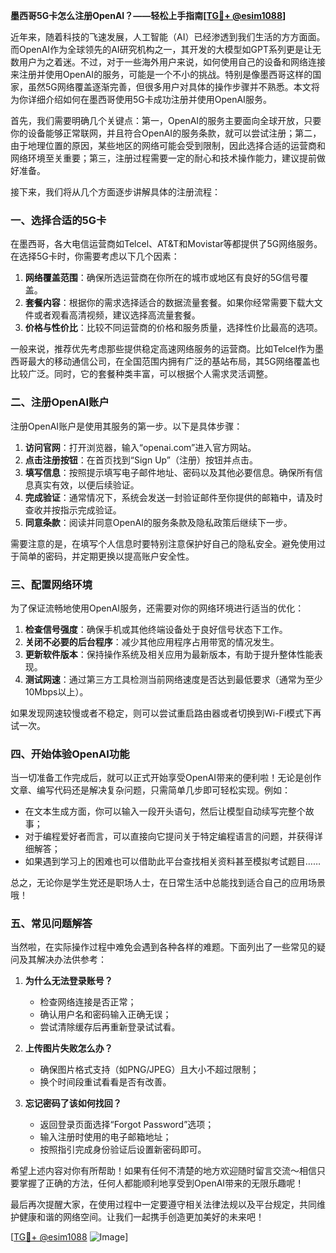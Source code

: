 **墨西哥5G卡怎么注册OpenAI？——轻松上手指南[[TG💪+ @esim1088](https://t.me/s/esim1088)]**

近年来，随着科技的飞速发展，人工智能（AI）已经渗透到我们生活的方方面面。而OpenAI作为全球领先的AI研究机构之一，其开发的大模型如GPT系列更是让无数用户为之着迷。不过，对于一些海外用户来说，如何使用自己的设备和网络连接来注册并使用OpenAI的服务，可能是一个不小的挑战。特别是像墨西哥这样的国家，虽然5G网络覆盖逐渐完善，但很多用户对具体的操作步骤并不熟悉。本文将为你详细介绍如何在墨西哥使用5G卡成功注册并使用OpenAI服务。

首先，我们需要明确几个关键点：第一，OpenAI的服务主要面向全球开放，只要你的设备能够正常联网，并且符合OpenAI的服务条款，就可以尝试注册；第二，由于地理位置的原因，某些地区的网络可能会受到限制，因此选择合适的运营商和网络环境至关重要；第三，注册过程需要一定的耐心和技术操作能力，建议提前做好准备。

接下来，我们将从几个方面逐步讲解具体的注册流程：

### 一、选择合适的5G卡

在墨西哥，各大电信运营商如Telcel、AT&T和Movistar等都提供了5G网络服务。在选择5G卡时，你需要考虑以下几个因素：
1. **网络覆盖范围**：确保所选运营商在你所在的城市或地区有良好的5G信号覆盖。
2. **套餐内容**：根据你的需求选择适合的数据流量套餐。如果你经常需要下载大文件或者观看高清视频，建议选择高流量套餐。
3. **价格与性价比**：比较不同运营商的价格和服务质量，选择性价比最高的选项。

一般来说，推荐优先考虑那些提供稳定高速网络服务的运营商。比如Telcel作为墨西哥最大的移动通信公司，在全国范围内拥有广泛的基站布局，其5G网络覆盖也比较广泛。同时，它的套餐种类丰富，可以根据个人需求灵活调整。

### 二、注册OpenAI账户

注册OpenAI账户是使用其服务的第一步。以下是具体步骤：
1. **访问官网**：打开浏览器，输入“openai.com”进入官方网站。
2. **点击注册按钮**：在首页找到“Sign Up”（注册）按钮并点击。
3. **填写信息**：按照提示填写电子邮件地址、密码以及其他必要信息。确保所有信息真实有效，以便后续验证。
4. **完成验证**：通常情况下，系统会发送一封验证邮件至你提供的邮箱中，请及时查收并按指示完成验证。
5. **同意条款**：阅读并同意OpenAI的服务条款及隐私政策后继续下一步。

需要注意的是，在填写个人信息时要特别注意保护好自己的隐私安全。避免使用过于简单的密码，并定期更换以提高账户安全性。

### 三、配置网络环境

为了保证流畅地使用OpenAI服务，还需要对你的网络环境进行适当的优化：
1. **检查信号强度**：确保手机或其他终端设备处于良好信号状态下工作。
2. **关闭不必要的后台程序**：减少其他应用程序占用带宽的情况发生。
3. **更新软件版本**：保持操作系统及相关应用为最新版本，有助于提升整体性能表现。
4. **测试网速**：通过第三方工具检测当前网络速度是否达到最低要求（通常为至少10Mbps以上）。

如果发现网速较慢或者不稳定，则可以尝试重启路由器或者切换到Wi-Fi模式下再试一次。

### 四、开始体验OpenAI功能

当一切准备工作完成后，就可以正式开始享受OpenAI带来的便利啦！无论是创作文章、编写代码还是解决复杂问题，只需简单几步即可轻松实现。例如：
- 在文本生成方面，你可以输入一段开头语句，然后让模型自动续写完整个故事；
- 对于编程爱好者而言，可以直接向它提问关于特定编程语言的问题，并获得详细解答；
- 如果遇到学习上的困难也可以借助此平台查找相关资料甚至模拟考试题目……

总之，无论你是学生党还是职场人士，在日常生活中总能找到适合自己的应用场景哦！

### 五、常见问题解答

当然啦，在实际操作过程中难免会遇到各种各样的难题。下面列出了一些常见的疑问及其解决办法供参考：
1. **为什么无法登录账号？**
   - 检查网络连接是否正常；
   - 确认用户名和密码输入正确无误；
   - 尝试清除缓存后再重新登录试试看。

2. **上传图片失败怎么办？**
   - 确保图片格式支持（如PNG/JPEG）且大小不超过限制；
   - 换个时间段重试看看是否有改善。

3. **忘记密码了该如何找回？**
   - 返回登录页面选择“Forgot Password”选项；
   - 输入注册时使用的电子邮箱地址；
   - 按照指引完成身份验证后设置新密码即可。

希望上述内容对你有所帮助！如果有任何不清楚的地方欢迎随时留言交流～相信只要掌握了正确的方法，任何人都能顺利地享受到OpenAI带来的无限乐趣呢！

最后再次提醒大家，在使用过程中一定要遵守相关法律法规以及平台规定，共同维护健康和谐的网络空间。让我们一起携手创造更加美好的未来吧！

[[TG💪+ @esim1088](https://t.me/s/esim1088) ![Image](https://i.postimg.cc/4NQfJmqS/Snipaste-2025-05-13-00-14-12.png)]